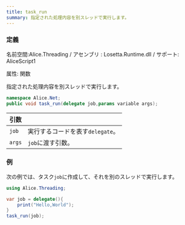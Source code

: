 ```yaml
---
title: task_run
summary: 指定された処理内容を別スレッドで実行します。
---
```

### 定義
名前空間:Alice.Threading / アセンブリ : Losetta.Runtime.dll / サポート: AliceScript1

属性: 関数

指定された処理内容を別スレッドで実行します。

```cs title="AliceScript"
namespace Alice.Net;
public void task_run(delegate job,params variable args);
```

|引数| |
|-|-|
|`job`|実行するコードを表す`delegate`。|
|`args`|`job`に渡す引数。

### 例
次の例では、タスク`job`に作成して、それを別のスレッドで実行します。

```cs title="AliceScript"
using Alice.Threading;

var job = delegate(){
    print("Hello,World");
}
task_run(job);
```

